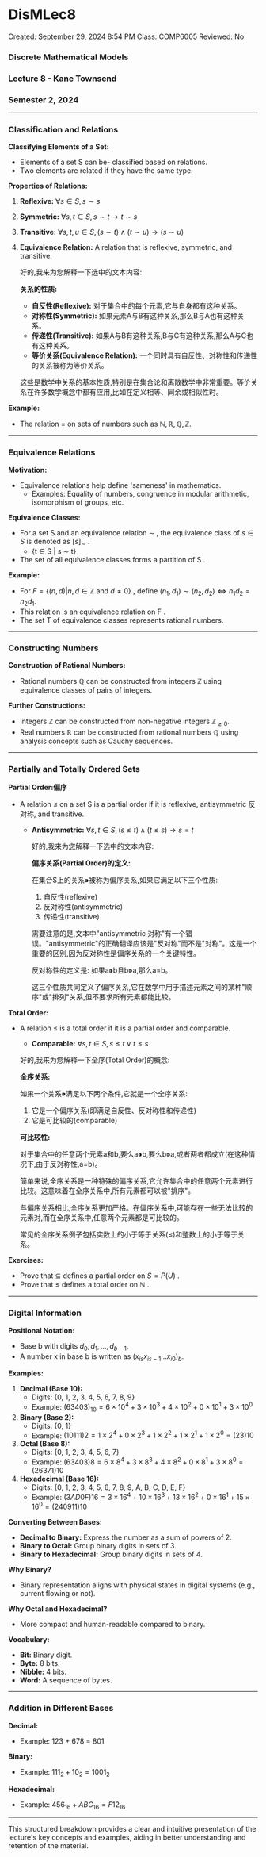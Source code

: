 # DisMLec8

Created: September 29, 2024 8:54 PM
Class: COMP6005
Reviewed: No

### Discrete Mathematical Models

### Lecture 8 - Kane Townsend

### Semester 2, 2024

---

### Classification and Relations

**Classifying Elements of a Set:**

- Elements of a set  S  can be- classified based on relations.
- Two elements are related if they have the same type.

**Properties of Relations:**

1. **Reflexive:**  $\forall s \in S, s \sim s$ 
2. **Symmetric:**  $\forall s, t \in S, s \sim t \rightarrow t \sim s$ 
3. **Transitive:**  $\forall s, t, u \in S, (s \sim t) \land (t \sim u) \rightarrow (s \sim u$) 
4. **Equivalence Relation:** A relation that is reflexive, symmetric, and transitive.
    
    好的,我来为您解释一下选中的文本内容:
    
    **关系的性质:**
    
    - **自反性(Reflexive):** 对于集合中的每个元素,它与自身都有这种关系。
    - **对称性(Symmetric):** 如果元素A与B有这种关系,那么B与A也有这种关系。
    - **传递性(Transitive):** 如果A与B有这种关系,B与C有这种关系,那么A与C也有这种关系。
    - **等价关系(Equivalence Relation):** 一个同时具有自反性、对称性和传递性的关系被称为等价关系。
    
    这些是数学中关系的基本性质,特别是在集合论和离散数学中非常重要。等价关系在许多数学概念中都有应用,比如在定义相等、同余或相似性时。
    

**Example:**

- The relation  =  on sets of numbers such as  $\mathbb{N}, \mathbb{R}, \mathbb{Q}, \mathbb{Z} .$

---

### Equivalence Relations

**Motivation:**

- Equivalence relations help define 'sameness' in mathematics.
    - Examples: Equality of numbers, congruence in modular arithmetic, isomorphism of groups, etc.

**Equivalence Classes:**

- For a set  S  and an equivalence relation  $\sim$ , the equivalence class of  $s \in S$  is denoted as  $[s]_\sim$ .
    - {t ∈ S | s ∼ t}
- The set of all equivalence classes forms a partition of  S .

**Example:**

- For  $F = \{(n, d) | n, d \in \mathbb{Z} \text{ and } d \neq 0\}$ , define  $(n_1, d_1) \sim (n_2, d_2) \iff n_1 d_2 = n_2 d_1 .$
- This relation is an equivalence relation on  F .
- The set  T  of equivalence classes represents rational numbers.

---

### Constructing Numbers

**Construction of Rational Numbers:**

- Rational numbers   $\mathbb{Q}$  can be constructed from integers  $\mathbb{Z}$  using equivalence classes of pairs of integers.

**Further Constructions:**

- Integers  $\mathbb{Z}$  can be constructed from non-negative integers  $\mathbb{Z}_{\geq 0} .$
- Real numbers  $\mathbb{R}$   can be constructed from rational numbers  $\mathbb{Q}$  using analysis concepts such as Cauchy sequences.

---

### Partially and Totally Ordered Sets

**Partial Order:偏序**

- A relation  $\leq$  on a set  S  is a partial order if it is reflexive, antisymmetric 反对称, and transitive.
    - **Antisymmetric:**  $\forall s, t \in S, (s \leq t) \land (t \leq s) \rightarrow s = t$
        
        好的,我来为您解释一下选中的文本内容:
        
        **偏序关系(Partial Order)的定义:**
        
        在集合S上的关系⁍被称为偏序关系,如果它满足以下三个性质:
        
        1. 自反性(reflexive)
        2. 反对称性(antisymmetric)
        3. 传递性(transitive)
        
        需要注意的是,文本中"antisymmetric 对称"有一个错误。"antisymmetric"的正确翻译应该是"反对称"而不是"对称"。这是一个重要的区别,因为反对称性是偏序关系的一个关键特性。
        
        反对称性的定义是: 如果a⁍b且b⁍a,那么a=b。
        
        这三个性质共同定义了偏序关系,它在数学中用于描述元素之间的某种"顺序"或"排列"关系,但不要求所有元素都能比较。
        

**Total Order:**

- A relation  $\leq$  is a total order if it is a partial order and comparable.
    - **Comparable:**  $\forall s, t \in S, s \leq t \lor t \leq s$
    
    好的,我来为您解释一下全序(Total Order)的概念:
    
    **全序关系:**
    
    如果一个关系⁍满足以下两个条件,它就是一个全序关系:
    
    1. 它是一个偏序关系(即满足自反性、反对称性和传递性)
    2. 它是可比较的(comparable)
    
    **可比较性:**
    
    对于集合中的任意两个元素a和b,要么a⁍b,要么b⁍a,或者两者都成立(在这种情况下,由于反对称性,a=b)。
    
    简单来说,全序关系是一种特殊的偏序关系,它允许集合中的任意两个元素进行比较。这意味着在全序关系中,所有元素都可以被"排序"。
    
    与偏序关系相比,全序关系更加严格。在偏序关系中,可能存在一些无法比较的元素对,而在全序关系中,任意两个元素都是可比较的。
    
    常见的全序关系例子包括实数上的小于等于关系(≤)和整数上的小于等于关系。
    

**Exercises:**

- Prove that  $\subseteq$   defines a partial order on  $S = P(U)$ .
- Prove that  $\leq$  defines a total order on  $\mathbb{N}$ .

---

### Digital Information

**Positional Notation:**

- Base  b  with digits  $d_0, d_1, \ldots, d_{b-1} .$
- A number  x  in base  b  is written as  $(x_{is} x_{is-1} \ldots x_{i0})_b .$

**Examples:**

1. **Decimal (Base 10):**
    - Digits: {0, 1, 2, 3, 4, 5, 6, 7, 8, 9}
    - Example:  $(63403)_{10} = 6 \times 10^4 + 3 \times 10^3 + 4 \times 10^2 + 0 \times 10^1 + 3 \times 10^0$
2. **Binary (Base 2):**
    - Digits: {0, 1}
    - Example:  $(10111)2 = 1 \times 2^4 + 0 \times 2^3 + 1 \times 2^2 + 1 \times 2^1 + 1 \times 2^0 = (23){10}$
3. **Octal (Base 8):**
    - Digits: {0, 1, 2, 3, 4, 5, 6, 7}
    - Example:  $(63403)8 = 6 \times 8^4 + 3 \times 8^3 + 4 \times 8^2 + 0 \times 8^1 + 3 \times 8^0 = (26371){10}$
4. **Hexadecimal (Base 16):**
    - Digits: {0, 1, 2, 3, 4, 5, 6, 7, 8, 9, A, B, C, D, E, F}
    - Example:  $(3AD0F){16} = 3 \times 16^4 + 10 \times 16^3 + 13 \times 16^2 + 0 \times 16^1 + 15 \times 16^0 = (240911){10}$

**Converting Between Bases:**

- **Decimal to Binary:** Express the number as a sum of powers of 2.
- **Binary to Octal:** Group binary digits in sets of 3.
- **Binary to Hexadecimal:** Group binary digits in sets of 4.

**Why Binary?**

- Binary representation aligns with physical states in digital systems (e.g., current flowing or not).

**Why Octal and Hexadecimal?**

- More compact and human-readable compared to binary.

**Vocabulary:**

- **Bit:** Binary digit.
- **Byte:** 8 bits.
- **Nibble:** 4 bits.
- **Word:** A sequence of bytes.

---

### Addition in Different Bases

**Decimal:**

- Example:  123 + 678 = 801

**Binary:**

- Example:  $111_2 + 10_2 = 1001_2$

**Hexadecimal:**

- Example:  $456_{16} + ABC_{16} = F12_{16}$

---

This structured breakdown provides a clear and intuitive presentation of the lecture's key concepts and examples, aiding in better understanding and retention of the material.